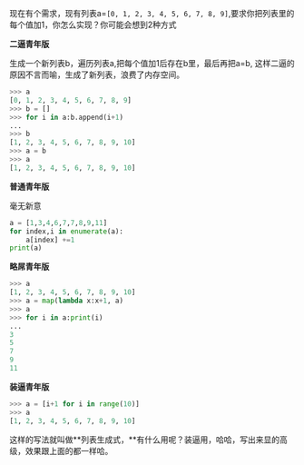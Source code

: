 现在有个需求，现有列表a=`[0, 1, 2, 3, 4, 5, 6, 7, 8, 9]`,要求你把列表里的每个值加1，你怎么实现？你可能会想到2种方式

**二逼青年版**

生成一个新列表b，遍历列表a,把每个值加1后存在b里，最后再把a=b, 这样二逼的原因不言而喻，生成了新列表，浪费了内存空间。

```py
>>> a
[0, 1, 2, 3, 4, 5, 6, 7, 8, 9]
>>> b = []
>>> for i in a:b.append(i+1)
... 
>>> b
[1, 2, 3, 4, 5, 6, 7, 8, 9, 10]
>>> a = b
>>> a
[1, 2, 3, 4, 5, 6, 7, 8, 9, 10]
```

**普通青年版**

毫无新意

```py
a = [1,3,4,6,7,7,8,9,11]
for index,i in enumerate(a):
    a[index] +=1
print(a)
```

**略屌青年版**

```py
>>> a
[1, 2, 3, 4, 5, 6, 7, 8, 9, 10]
>>> a = map(lambda x:x+1, a)
>>> a
>>> for i in a:print(i)
... 
3
5
7
9
11
```

**装逼青年版**

```py
>>> a = [i+1 for i in range(10)]
>>> a
[1, 2, 3, 4, 5, 6, 7, 8, 9, 10]
```

这样的写法就叫做**列表生成式，**有什么用呢？装逼用，哈哈，写出来显的高级，效果跟上面的都一样哈。

  


